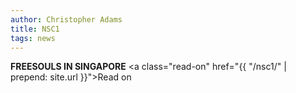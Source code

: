 ```yaml
---
author: Christopher Adams
title: NSC1
tags: news
---
```


<strong>FREESOULS IN SINGAPORE</strong> <a class="read-on" href="{{ "/nsc1/" | prepend: site.url }}">Read on</a>


